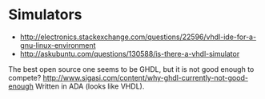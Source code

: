 # Simulators

- <http://electronics.stackexchange.com/questions/22596/vhdl-ide-for-a-gnu-linux-environment>
- <http://askubuntu.com/questions/130588/is-there-a-vhdl-simulator>

The best open source one seems to be GHDL, but it is not good enough to compete? <http://www.sigasi.com/content/why-ghdl-currently-not-good-enough> Written in ADA (looks like VHDL).
